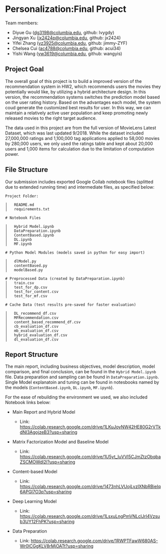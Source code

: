 # Personalization:Final Project

Team members: 
- Diyue Gu (dg3198@columbia.edu, github: Ivygdy)
- Jingyan Xu (jx2424p@columbia.edu, github: jx2424)
- Yifei Zhang (yz3925@columbia.edu, github: jimmy-ZYF)
- Chelsea Cui (ac4788@columbia.edu, github: acui34)
- Yishi Wang (yw3619@columbia.edu, github: wangyis)

## Project Goal

The overall goal of this project is to build a improved version of the recommendation system in HW2, which recommends users the movies they potentially would like, by utilizing a hybrid architecture design. In this version, the recommendation systems switches the prediction model based on the user rating history. Based on the advantages each model, the system coud generate the customized best results for user. In this way, we can maintain a relatively active user population and keep promoting newly released movies to the right target audience.

The data used in this project are from the full version of MovieLens Latest Dataset, which was last updated 9/2018. While the dataset included 27,000,000 ratings and 1,100,000 tag applications applied to 58,000 movies by 280,000 users, we only used the ratings table and kept about 20,000 users and 1,000 items for calculation due to the limitation of computation power.


## File Structure

Our submission includes exported Google Collab notebook files (splitted due to extended running time) and intermediate files, as specified below:

```
Project Folder:

│   README.md
│   requirements.txt

# Notebook Files

│   Hybrid Model.ipynb
│   DataPreparation.ipynb
│   ContentBased.ipynb
│   DL.ipynb
│   MF.ipynb

# Python Model Modules (models saved in python for easy import)

│   dlModel.py
│   contentBased.py
│   modelBased.py

# Preprocessed Data (created by DataPreparation.ipynb)
│   train.csv
│   test_for_dp.csv
│   test_for_content.csv
│   test_for_mf.csv

# Cache Data (test results pre-saved for faster evaluation)

│   DL_recommend_df.csv
│   MFRecommendation.csv
│   content_based_recommend_df.csv
│   cb_evaluation_df.csv
│   mb_evaluation_df.csv
│   hybrid_evaluation_df.csv
│   dl_evaluation_df.csv
```

## Report Structure

The main report, including business objectives, model description, model comparison, and final conclusion, can be found in the `Hybrid Model.ipynb` file. Data preparation and sampling can be found in `DataPreparation.ipynb`. Single Model explanatoin and tuning can be found in notesbooks named by the models (`ContentBased.ipynb`, `DL.ipynb`, `MF.ipynb`).

 For the ease of rebuilding the environment we used, we also included Notebook links below:

- Main Report and Hybrid Model
  - Link: https://colab.research.google.com/drive/1LKuJoyNW42HE80G2rVTkdNI3AgojzeB3?usp=sharing

- Matrix Factorization Model and Baseline Model
  - Link: https://colab.research.google.com/drive/1U5yt_IuVVl5CJmZtzObqbaZSCMOWdl2l?usp=sharing

- Content-based Model
  - Link: https://colab.research.google.com/drive/1473nhLVUojLyzlXNbRBieIq6APGl7O3p?usp=sharing

- Deep Learning Model
  - Link: https://colab.research.google.com/drive/1LsxuLngPmVNLclJrl4Vzsub3UY12FhPK?usp=sharing

- Data Preparation
  - Link: https://colab.research.google.com/drive/1RWPTFawW680AS-Wr0lCGgKLV8rMjOATt?usp=sharing
